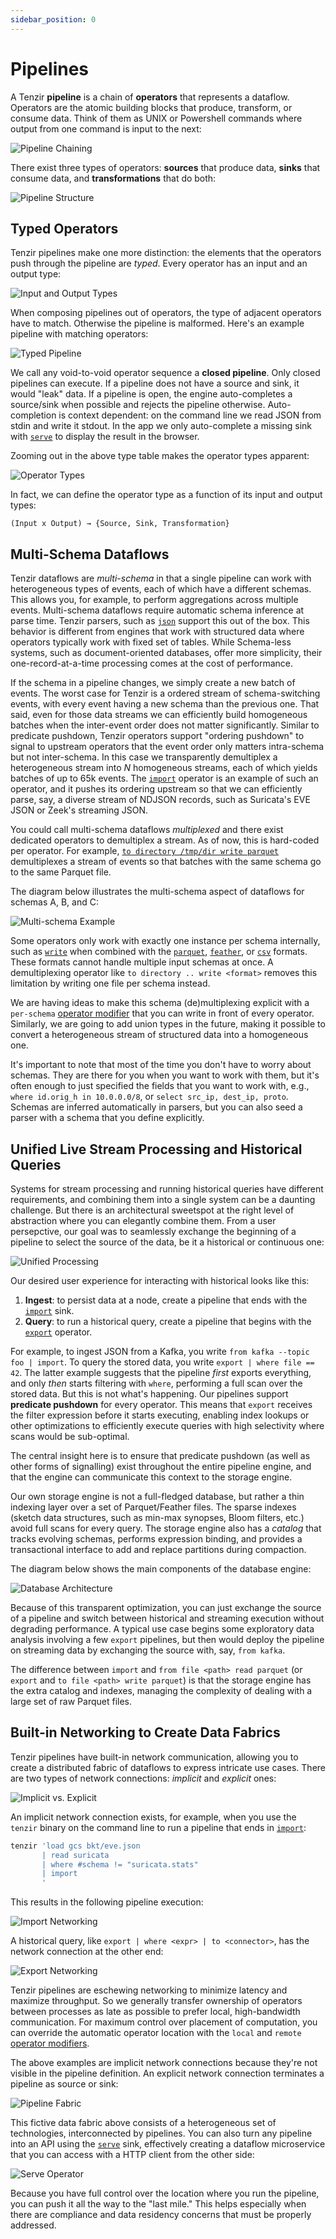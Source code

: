 ```yaml
---
sidebar_position: 0
---
```


# Pipelines

A Tenzir **pipeline** is a chain of **operators** that represents a dataflow.
Operators are the atomic building blocks that produce, transform, or consume
data. Think of them as UNIX or Powershell commands where output from one command
is input to the next:

![Pipeline Chaining](pipeline-chaining.excalidraw.svg)

There exist three types of operators: **sources** that produce data, **sinks**
that consume data, and **transformations** that do both:

![Pipeline Structure](pipeline-structure.excalidraw.svg)

## Typed Operators

Tenzir pipelines make one more distinction: the elements that the operators push
through the pipeline are *typed*. Every operator has an input and an output
type:

![Input and Output Types](operator-pieces.excalidraw.svg)

When composing pipelines out of operators, the type of adjacent operators have
to match. Otherwise the pipeline is malformed. Here's an example pipeline with
matching operators:

![Typed Pipeline](typed-pipeline.excalidraw.svg)

We call any void-to-void operator sequence a **closed pipeline**. Only closed
pipelines can execute. If a pipeline does not have a source and sink, it would
"leak" data. If a pipeline is open, the engine auto-completes a source/sink when
possible and rejects the pipeline otherwise. Auto-completion is context
dependent: on the command line we read JSON from stdin and write it stdout. In
the app we only auto-complete a missing sink with
[`serve`](operators/sinks/serve.md) to display the result in the browser.

Zooming out in the above type table makes the operator types apparent:

![Operator Types](operator-types.excalidraw.svg)

In fact, we can define the operator type as a function of its input and output types:

```
(Input x Output) → {Source, Sink, Transformation}
```

## Multi-Schema Dataflows

Tenzir dataflows are *multi-schema* in that a single pipeline can work
with heterogeneous types of events, each of which have a different schemas.
This allows you, for example, to perform aggregations across multiple events.
Multi-schema dataflows require automatic schema inference at parse time. Tenzir
parsers, such as [`json`](formats/json.md) support this out of the box. This
behavior is different from engines that work with structured data where
operators typically work with fixed set of tables. While Schema-less systems,
such as document-oriented databases, offer more simplicity, their
one-record-at-a-time processing comes at the cost of performance.

If the schema in a pipeline changes, we simply create a new batch of events. The
worst case for Tenzir is a ordered stream of schema-switching events, with every
event having a new schema than the previous one. That said, even for those data
streams we can efficiently build homogeneous batches when the inter-event order
does not matter significantly. Similar to predicate pushdown, Tenzir operators
support "ordering pushdown" to signal to upstream operators that the event order
only matters intra-schema but not inter-schema. In this case we transparently
demultiplex a heterogeneous stream into *N* homogeneous streams, each of which
yields batches of up to 65k events. The [`import`](operators/sinks/import.md)
operator is an example of such an operator, and it pushes its ordering upstream
so that we can efficiently parse, say, a diverse stream of NDJSON records, such
as Suricata's EVE JSON or Zeek's streaming JSON.

You could call multi-schema dataflows *multiplexed* and there exist dedicated
operators to demultiplex a stream. As of now, this is hard-coded per operator.
For example, [`to directory /tmp/dir write parquet`](connectors/directory.md)
demultiplexes a stream of events so that batches with the same schema go to the
same Parquet file.

The diagram below illustrates the multi-schema aspect of dataflows for schemas
A, B, and C:

![Multi-schema Example](multi-schema-example.excalidraw.svg)

Some operators only work with exactly one instance per schema internally, such
as [`write`](operators/transformations/write.md) when combined with the
[`parquet`](formats/parquet.md), [`feather`](formats/feather.md), or
[`csv`](formats/csv.md) formats. These formats cannot handle multiple input
schemas at once. A demultiplexing operator like `to directory .. write <format>`
removes this limitation by writing one file per schema instead.

We are having ideas to make this schema (de)multiplexing explicit with a
`per-schema` [operator modifier](operators/modifier.md) that you can write in
front of every operator. Similarly, we are going to add union types in the
future, making it possible to convert a heterogeneous stream of structured data
into a homogeneous one.

It's important to note that most of the time you don't have to worry about
schemas. They are there for you when you want to work with them, but it's often
enough to just specified the fields that you want to work with, e.g., `where
id.orig_h in 10.0.0.0/8`, or `select src_ip, dest_ip, proto`. Schemas are
inferred automatically in parsers, but you can also seed a parser with a schema
that you define explicitly.

## Unified Live Stream Processing and Historical Queries

Systems for stream processing and running historical queries have different
requirements, and combining them into a single system can be a daunting
challenge. But there is an architectural sweetspot at the right level of
abstraction where you can elegantly combine them. From a user persepctive, our
goal was to seamlessly exchange the beginning of a pipeline to select the source
of the data, be it a historical or continuous one:

![Unified Processing](unified-processing.excalidraw.svg)

Our desired user experience for interacting with historical looks like this:

1. **Ingest**: to persist data at a node, create a pipeline that ends with the
   [`import`](operators/sinks/import.md) sink.
2. **Query**: to run a historical query, create a pipeline that begins with the
   [`export`](operators/sources/export.md) operator.

For example, to ingest JSON from a Kafka, you write `from kafka --topic foo |
import`. To query the stored data, you write `export | where file == 42`. The
latter example suggests that the pipeline *first* exports everything, and only
*then* starts filtering with `where`, performing a full scan over the stored
data. But this is not what's happening. Our pipelines support **predicate
pushdown** for every operator. This means that `export` receives the filter
expression before it starts executing, enabling index lookups or other
optimizations to efficiently execute queries with high selectivity where scans
would be sub-optimal.

The central insight here is to ensure that predicate pushdown (as well as other
forms of signalling) exist throughout the entire pipeline engine, and that the
engine can communicate this context to the storage engine.

Our own storage engine is not a full-fledged database, but rather a thin
indexing layer over a set of Parquet/Feather files. The sparse indexes (sketch
data structures, such as min-max synopses, Bloom filters, etc.) avoid full scans
for every query. The storage engine also has a *catalog* that tracks evolving
schemas, performs expression binding, and provides a transactional interface to
add and replace partitions during compaction.

The diagram below shows the main components of the database engine:

![Database Architecture](database-architecture.excalidraw.svg)

Because of this transparent optimization, you can just exchange the source of a
pipeline and switch between historical and streaming execution without degrading
performance. A typical use case begins some exploratory data analysis involving
a few `export` pipelines, but then would deploy the pipeline on streaming data
by exchanging the source with, say, `from kafka`.

The difference between `import` and `from file <path> read parquet` (or `export`
and `to file <path> write parquet`) is that the storage engine has the extra
catalog and indexes, managing the complexity of dealing with a large set of raw
Parquet files.

## Built-in Networking to Create Data Fabrics

Tenzir pipelines have built-in network communication, allowing you to create a
distributed fabric of dataflows to express intricate use cases. There are two
types of network connections: *implicit* and *explicit* ones:

![Implicit vs. Explicit](implicit-vs-explicit-networking.excalidraw.svg)

An implicit network connection exists, for example, when you use the `tenzir`
binary on the command line to run a pipeline that ends in
[`import`](operators/sinks/import.md):

```bash
tenzir 'load gcs bkt/eve.json
       | read suricata
       | where #schema != "suricata.stats"
       | import
       '
```

This results in the following pipeline execution:

![Import Networking](import-networking.excalidraw.svg)

A historical query, like `export | where <expr> | to <connector>`, has the
network connection at the other end:

![Export Networking](export-networking.excalidraw.svg)

Tenzir pipelines are eschewing networking to minimize latency and maximize
throughput. So we generally transfer ownership of operators between processes as
late as possible to prefer local, high-bandwidth communication. For maximum
control over placement of computation, you can override the automatic operator
location with the `local` and `remote` [operator
modifiers](operators/modifier.md).

The above examples are implicit network connections because they're not visible
in the pipeline definition. An explicit network connection terminates a pipeline
as source or sink:

![Pipeline Fabric](pipeline-fabric.excalidraw.svg)

This fictive data fabric above consists of a heterogeneous set of technologies,
interconnected by pipelines. You can also turn any pipeline into an API using
the [`serve`](operators/sinks/serve.md) sink, effectively creating a dataflow
microservice that you can access with a HTTP client from the other side:

![Serve Operator](operators/sinks/serve.excalidraw.svg)

Because you have full control over the location where you run the pipeline, you
can push it all the way to the "last mile." This helps especially when there
are compliance and data residency concerns that must be properly addressed.
